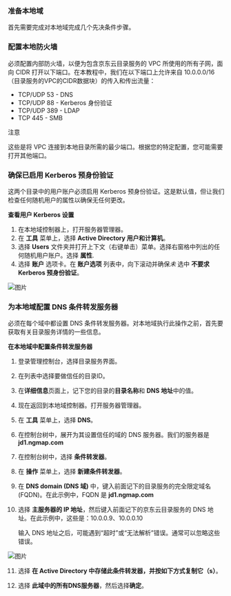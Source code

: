 ### 准备本地域

首先需要完成对本地域完成几个先决条件步骤。

### 配置本地防火墙

必须配置内部防火墙，以便为包含京东云目录服务的 VPC 所使用的所有子网，面向 CIDR 打开以下端口。在本教程中，我们在以下端口上允许来自 10.0.0.0/16（目录服务的VPC的CIDR数据块）的传入和传出流量：

- TCP/UDP 53 - DNS
- TCP/UDP 88 - Kerberos 身份验证
- TCP/UDP 389 - LDAP
- TCP 445 - SMB

注意

这些是将 VPC 连接到本地目录所需的最少端口。根据您的特定配置，您可能需要打开其他端口。

### 确保已启用 Kerberos 预身份验证

这两个目录中的用户账户必须启用 Kerberos 预身份验证。这是默认值，但让我们检查任何随机用户的属性以确保无任何更改。

**查看用户 Kerberos 设置**

1. 在本地域控制器上，打开服务器管理器。
2. 在 **工具** 菜单上，选择 **Active Directory 用户和计算机**。
3. 选择 **Users** 文件夹并打开上下文（右键单击）菜单。选择右窗格中列出的任何随机用户账户。选择 **属性**.
4. 选择 **账户** 选项卡。在 **账户选项** 列表中，向下滚动并确保*未* 选中 **不要求 Kerberos 预身份验证**。

![图片](https://github.com/jdcloudcom/cn/blob/joytaobao-ad-2019011501/image/DirectoryService/cn/Local-AD-Prepartion-cn-1.png)

### 为本地域配置 DNS 条件转发服务器

必须在每个域中都设置 DNS 条件转发服务器。对本地域执行此操作之前，首先要获取有关目录服务详情的一些信息。

**在本地域中配置条件转发服务器**

1. 登录管理控制台，选择目录服务界面。

2. 在列表中选择要做信任的目录ID。

3. 在**详细信息**页面上，记下您的目录的**目录名称**和 **DNS 地址**中的值。

4. 现在返回到本地域控制器。打开服务器管理器。

5. 在 **工具** 菜单上，选择 **DNS**。

6. 在控制台树中，展开为其设置信任的域的 DNS 服务器。我们的服务器是 **jd1.ngmap.com**

7. 在控制台树中，选择 **条件转发器**。

8. 在 **操作** 菜单上，选择 **新建条件转发器**。

9. 在 **DNS domain (DNS 域)** 中，键入前面记下的目录服务的完全限定域名 (FQDN)。在此示例中，FQDN 是 **jd1.ngmap.com**

10. 选择 **主服务器的 IP 地址**，然后键入前面记下的京东云目录服务的 DNS 地址。在此示例中，这些是：10.0.0.9、10.0.0.10

    输入 DNS 地址之后，可能遇到“超时”或“无法解析”错误。通常可以忽略这些错误。

![图片](https://github.com/jdcloudcom/cn/blob/joytaobao-ad-2019011501/image/DirectoryService/cn/Local-AD-Prepartion-cn-2.png)

11. 选择 **在 Active Directory 中存储此条件转发器，并按如下方式复制它（s）**。

12. 选择 **此域中的所有DNS服务器**，然后选择**确定**。
